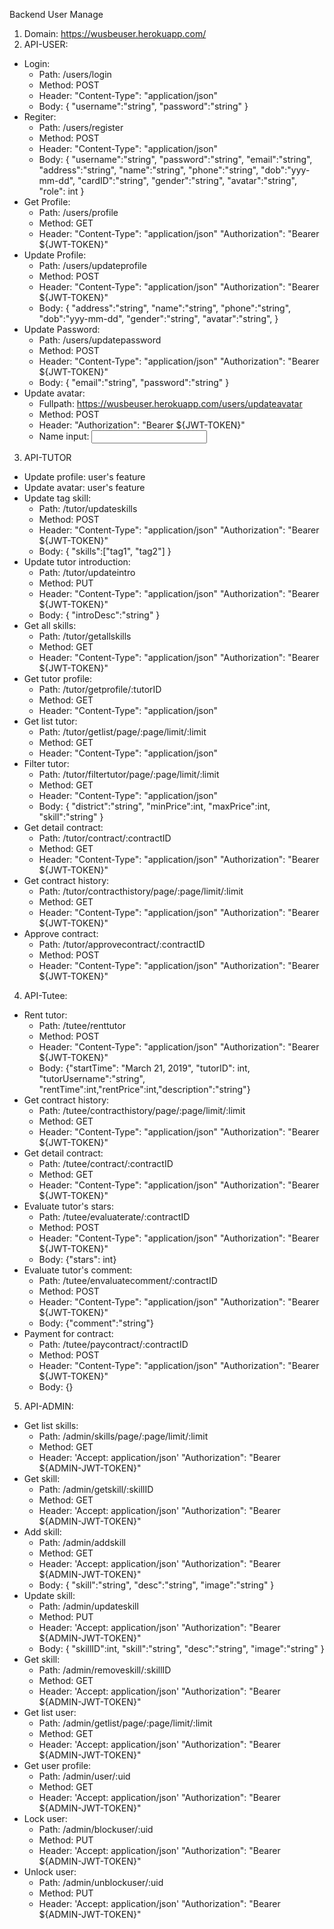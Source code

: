 Backend User Manage

1. Domain: https://wusbeuser.herokuapp.com/
2. API-USER:
  - Login: 
    + Path: /users/login
    + Method: POST
    + Header: "Content-Type": "application/json"
    + Body: 
      {
      "username":"string",
      "password":"string"
      }
  - Regiter:
    + Path: /users/register
    + Method: POST
    + Header: "Content-Type": "application/json"
    + Body: 
      {
      "username":"string",
      "password":"string",
      "email":"string",
      "address":"string",
      "name":"string",
      "phone":"string",
      "dob":"yyy-mm-dd",
      "cardID":"string",
      "gender":"string",
      "avatar":"string",
      "role": int
      }
  - Get Profile:
    + Path: /users/profile
    + Method: GET
    + Header: 
      "Content-Type": "application/json"
      "Authorization": "Bearer ${JWT-TOKEN}"
  - Update Profile:
    + Path: /users/updateprofile
    + Method: POST
    + Header: 
      "Content-Type": "application/json"
      "Authorization": "Bearer ${JWT-TOKEN}"
    + Body: 
      {
      "address":"string",
      "name":"string",
      "phone":"string",
      "dob":"yyy-mm-dd",
      "gender":"string",
      "avatar":"string",
      }
  - Update Password:
    + Path: /users/updatepassword
    + Method: POST
    + Header: 
      "Content-Type": "application/json"
      "Authorization": "Bearer ${JWT-TOKEN}"
    + Body: 
      {
      "email":"string",
      "password":"string"
      }
  - Update avatar:
    + Fullpath: https://wusbeuser.herokuapp.com/users/updateavatar
    + Method: POST
    + Header: 
      "Authorization": "Bearer ${JWT-TOKEN}"
    + Name input: <input name="avatar"/>
3. API-TUTOR
  - Update profile: user's feature
  - Update avatar: user's feature
  - Update tag skill:
    + Path: /tutor/updateskills
    + Method: POST
    + Header: 
      "Content-Type": "application/json"
      "Authorization": "Bearer ${JWT-TOKEN}"
    + Body:
      {
      "skills":["tag1", "tag2"]
      }
  - Update tutor introduction:
    + Path: /tutor/updateintro
    + Method: PUT
    + Header: 
      "Content-Type": "application/json"
      "Authorization": "Bearer ${JWT-TOKEN}"
    + Body: 
      {
      "introDesc":"string"
      }
- Get all skills:
    + Path: /tutor/getallskills
    + Method: GET
    + Header: 
      "Content-Type": "application/json"
      "Authorization": "Bearer ${JWT-TOKEN}"
- Get tutor profile:
    + Path: /tutor/getprofile/:tutorID
    + Method: GET
    + Header: 
      "Content-Type": "application/json"
- Get list tutor:
    + Path: /tutor/getlist/page/:page/limit/:limit
    + Method: GET
    + Header: 
      "Content-Type": "application/json"
- Filter tutor:
    + Path: /tutor/filtertutor/page/:page/limit/:limit
    + Method: GET
    + Header: 
      "Content-Type": "application/json"
    + Body:
    {
      "district":"string",
      "minPrice":int,
      "maxPrice":int,
      "skill":"string"
      }
- Get detail contract:
    + Path: /tutor/contract/:contractID
    + Method: GET
    + Header: 
      "Content-Type": "application/json"
      "Authorization": "Bearer ${JWT-TOKEN}"
- Get contract history:
    + Path: /tutor/contracthistory/page/:page/limit/:limit
    + Method: GET
    + Header: 
      "Content-Type": "application/json"
      "Authorization": "Bearer ${JWT-TOKEN}"
- Approve contract:
    + Path: /tutor/approvecontract/:contractID
    + Method: POST
    + Header: 
      "Content-Type": "application/json"
      "Authorization": "Bearer ${JWT-TOKEN}"
4. API-Tutee:
- Rent tutor:
    + Path: /tutee/renttutor
    + Method: POST
    + Header: 
      "Content-Type": "application/json"
      "Authorization": "Bearer ${JWT-TOKEN}"
    + Body:
    {"startTime": "March 21, 2019", "tutorID": int, "tutorUsername":"string", "rentTime":int,"rentPrice":int,"description":"string"}
- Get contract history:
    + Path: /tutee/contracthistory/page/:page/limit/:limit
    + Method: GET
    + Header: 
      "Content-Type": "application/json"
      "Authorization": "Bearer ${JWT-TOKEN}"
- Get detail contract:
    + Path: /tutee/contract/:contractID
    + Method: GET
    + Header: 
      "Content-Type": "application/json"
      "Authorization": "Bearer ${JWT-TOKEN}"
- Evaluate tutor's stars:
    + Path: /tutee/evaluaterate/:contractID
    + Method: POST
    + Header: 
      "Content-Type": "application/json"
      "Authorization": "Bearer ${JWT-TOKEN}"
    + Body:
    {"stars": int}
- Evaluate tutor's comment:
    + Path: /tutee/envaluatecomment/:contractID
    + Method: POST
    + Header: 
      "Content-Type": "application/json"
      "Authorization": "Bearer ${JWT-TOKEN}"
    + Body:
    {"comment":"string"}
- Payment for contract:
    + Path: /tutee/paycontract/:contractID
    + Method: POST
    + Header: 
      "Content-Type": "application/json"
      "Authorization": "Bearer ${JWT-TOKEN}"
    + Body:
    {}
5. API-ADMIN:
  - Get list skills:
    + Path: /admin/skills/page/:page/limit/:limit
    + Method: GET
    + Header: 
      'Accept: application/json'
      "Authorization": "Bearer ${ADMIN-JWT-TOKEN}"
  - Get skill:
    + Path: /admin/getskill/:skillID
    + Method: GET
    + Header: 
      'Accept: application/json'
      "Authorization": "Bearer ${ADMIN-JWT-TOKEN}"
- Add skill:
    + Path: /admin/addskill
    + Method: GET
    + Header: 
      'Accept: application/json'
      "Authorization": "Bearer ${ADMIN-JWT-TOKEN}"
    + Body: 
      {
      "skill":"string",
      "desc":"string",
      "image":"string"
      }
- Update skill:
    + Path: /admin/updateskill
    + Method: PUT
    + Header: 
      'Accept: application/json'
      "Authorization": "Bearer ${ADMIN-JWT-TOKEN}"
    + Body: 
      {
      "skillID":int,
      "skill":"string",
      "desc":"string",
      "image":"string"
      }
- Get skill:
    + Path: /admin/removeskill/:skillID
    + Method: GET
    + Header: 
      'Accept: application/json'
      "Authorization": "Bearer ${ADMIN-JWT-TOKEN}"
- Get list user:
    + Path: /admin/getlist/page/:page/limit/:limit
    + Method: GET
    + Header: 
      'Accept: application/json'
      "Authorization": "Bearer ${ADMIN-JWT-TOKEN}"
- Get user profile:
    + Path: /admin/user/:uid
    + Method: GET
    + Header: 
      'Accept: application/json'
      "Authorization": "Bearer ${ADMIN-JWT-TOKEN}"
- Lock user:
    + Path: /admin/blockuser/:uid
    + Method: PUT
    + Header: 
      'Accept: application/json'
      "Authorization": "Bearer ${ADMIN-JWT-TOKEN}"
- Unlock user:
    + Path: /admin/unblockuser/:uid
    + Method: PUT
    + Header: 
      'Accept: application/json'
      "Authorization": "Bearer ${ADMIN-JWT-TOKEN}"
